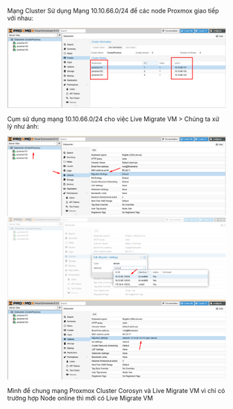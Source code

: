 Mạng Cluster Sử dụng Mạng 10.10.66.0/24 để các node Proxmox giao tiếp với nhau:

  <img src="proxmox-ceph-nexus-images/Screenshot_3.png">

Cụm sử dụng mạng 10.10.66.0/24 cho việc Live Migrate VM > Chúng ta xử lý như ảnh:

  <img src="proxmox-ceph-nexus-images/Screenshot_4.png">

  <img src="proxmox-ceph-nexus-images/Screenshot_5.png">

  <img src="proxmox-ceph-nexus-images/Screenshot_6.png">

Mình để chung mạng Proxmox Cluster Corosyn và Live Migrate VM vì chỉ có trường hợp Node online thì mới có Live Migrate VM 